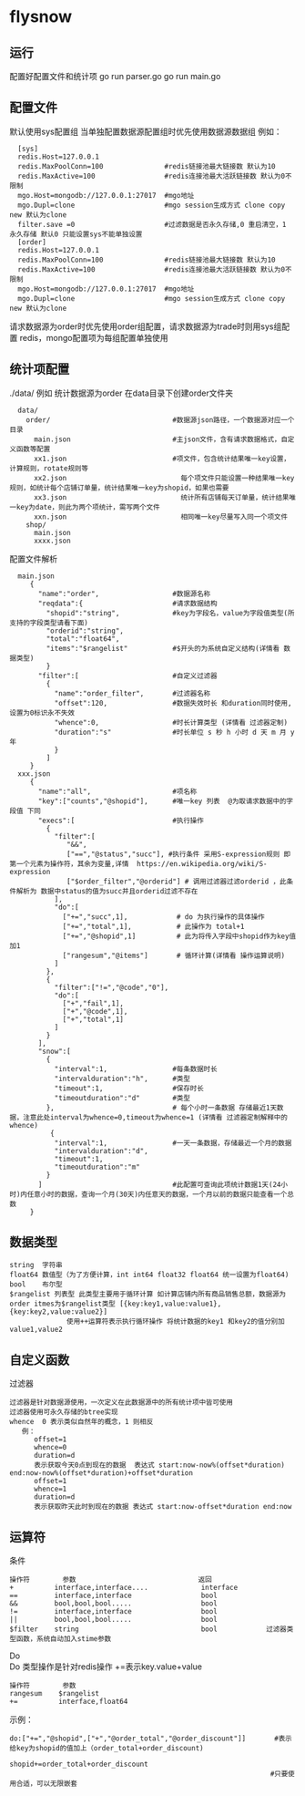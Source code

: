 # flysnow
## 运行
配置好配置文件和统计项
go run parser.go
go run main.go

## 配置文件

  默认使用sys配置组
  当单独配置数据源配置组时优先使用数据源数据组
  例如：
  
      [sys]
      redis.Host=127.0.0.1
      redis.MaxPoolConn=100               #redis链接池最大链接数 默认为10
      redis.MaxActive=100                 #redis连接池最大活跃链接数 默认为0不限制
      mgo.Host=mongodb://127.0.0.1:27017  #mgo地址
      mgo.Dupl=clone                      #mgo session生成方式 clone copy new 默认为clone
      filter.save =0                      #过滤数据是否永久存储,0 重启清空，1 永久存储 默认0 只能设置sys不能单独设置
      [order]
      redis.Host=127.0.0.1
      redis.MaxPoolConn=100               #redis链接池最大链接数 默认为10
      redis.MaxActive=100                 #redis连接池最大活跃链接数 默认为0不限制
      mgo.Host=mongodb://127.0.0.1:27017  #mgo地址
      mgo.Dupl=clone                      #mgo session生成方式 clone copy new 默认为clone
      
  请求数据源为order时优先使用order组配置，请求数据源为trade时则用sys组配置
  redis，mongo配置项为每组配置单独使用

## 统计项配置

  ./data/
  例如 统计数据源为order
  在data目录下创建order文件夹
  
      data/
        order/                              #数据源json路径，一个数据源对应一个目录
          main.json                         #主json文件，含有请求数据格式，自定义函数等配置
          xx1.json                          #项文件，包含统计结果唯一key设置，计算规则，rotate规则等
          xx2.json                            每个项文件只能设置一种结果唯一key规则，如统计每个店铺订单量，统计结果唯一key为shopid，如果也需要
          xx3.json                            统计所有店铺每天订单量，统计结果唯一key为date，则此为两个项统计，需写两个文件
          xxn.json                            相同唯一key尽量写入同一个项文件
        shop/
          main.json
          xxxx.json
  配置文件解析
   
      main.json
         {
           "name":"order",                  #数据源名称
           "reqdata":{                      #请求数据结构
             "shopid":"string",             #key为字段名，value为字段值类型(所支持的字段类型请看下面)
             "orderid":"string",
             "total":"float64",
             "items":"$rangelist"           #$开头的为系统自定义结构(详情看 数据类型)
             }
           "filter":[                       #自定义过滤器
             {
               "name":"order_filter",       #过滤器名称
               "offset":120,                #数据失效时长 和duration同时使用,设置为0标识永不失效
               "whence":0,                  #时长计算类型 (详情看 过滤器定制)
               "duration":"s"               #时长单位 s 秒 h 小时 d 天 m 月 y 年
               }
             ]
         }
      xxx.json
         {
           "name":"all",                    #项名称
           "key":["counts","@shopid"],      #唯一key 列表  @为取请求数据中的字段值 下同
           "execs":[                        #执行操作
             {                              
               "filter":[
                  "&&",
                  ["==","@status","succ"], #执行条件 采用S-expression规则 即第一个元素为操作符，其余为变量,详情  https://en.wikipedia.org/wiki/S-expression
                  ["$order_filter","@orderid"] # 调用过滤器过滤orderid ，此条件解析为 数据中status的值为succ并且orderid过滤不存在
               ],
               "do":[                       
                 ["+=","succ",1],            # do 为执行操作的具体操作 
                 ["+=","total",1],           # 此操作为 total+1
                 ["+=","@shopid",1]          # 此为将传入字段中shopid作为key值加1
                 ["rangesum","@items"]       # 循环计算(详情看 操作运算说明)
               ]                            
             },                            
             {
               "filter":["!=","@code","0"],
               "do":[
                 ["+","fail",1],
                 ["+","@code",1],
                 ["+","total",1]
               ]
             }
           ],
           "snow":[
             {
               "interval":1,                #每条数据时长
               "intervalduration":"h",      #类型
               "timeout":1,                 #保存时长
               "timeoutduration":"d"        #类型
             },                             # 每个小时一条数据 存储最近1天数据，注意此处interval为whence=0,timeout为whence=1 (详情看 过滤器定制解释中的whence)
              {
               "interval":1,                #一天一条数据，存储最近一个月的数据
               "intervalduration":"d",
               "timeout":1,
               "timeoutduration":"m"
             }
           ]                                #此配置可查询此项统计数据1天(24小时)内任意小时的数据，查询一个月(30天)内任意天的数据，一个月以前的数据只能查看一个总数
         }

## 数据类型

    string  字符串
    float64 数值型（为了方便计算，int int64 float32 float64 统一设置为float64)
    bool    布尔型
    $rangelist 列表型 此类型主要用于循环计算 如计算店铺内所有商品销售总额，数据源为order itmes为$rangelist类型 [{key:key1,value:value1},{key:key2,value:value2}]
                  使用++运算符表示执行循环操作 将统计数据的key1 和key2的值分别加value1,value2

## 自定义函数

过滤器
    
    过滤器是针对数据源使用，一次定义在此数据源中的所有统计项中皆可使用
    过滤器使用可永久存储的btree实现
    whence  0 表示类似自然年的概念，1 则相反
       例：
          offset=1
          whence=0
          duration=d
          表示获取今天0点到现在的数据  表达式 start:now-now%(offset*duration) end:now-now%(offset*duration)+offset*duration
          offset=1
          whence=1
          duration=d
          表示获取昨天此时到现在的数据 表达式 start:now-offset*duration end:now
##  运算符

  条件
  
    操作符        参数                              返回
    +          interface,interface....             interface
    ==         interface,interface                 bool
    &&         bool,bool,bool.....                 bool
    !=         interface,interface                 bool
    ||         bool,bool,bool.....                 bool
    $filter    string                              bool            过滤器类型函数，系统自动加入stime参数

  Do                                                              
  Do 类型操作是针对redis操作 +=表示key.value+value
  
    操作符        参数                            
    rangesum    $rangelist                        
    +=          interface,float64

  示例：
  
    do:["+=","@shopid",["+","@order_total","@order_discount"]]       #表示给key为shopid的值加上（order_total+order_discount)
                                                                         shopid+=order_total+order_discount
                                                                    #只要使用合适，可以无限嵌套


